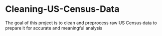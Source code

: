 # Cleaning-US-Census-Data
The goal of this project is to clean and preprocess raw US Census data to prepare it for accurate and meaningful analysis
